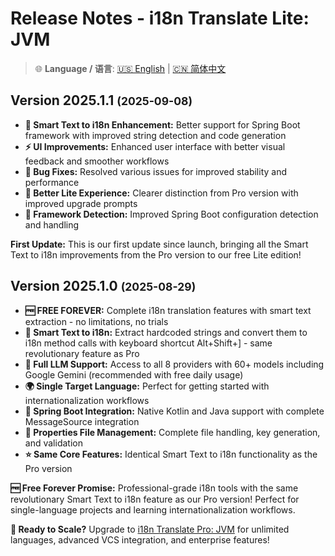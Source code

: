 # Release Notes - i18n Translate Lite: JVM

> 🌐 **Language / 语言**: [🇺🇸 English](release-notes.md) | [🇨🇳 简体中文](release-notes.zh.md)

## Version 2025.1.1 <small>(2025-09-08)</small>

- **🎯 Smart Text to i18n Enhancement:** Better support for Spring Boot framework with improved string detection and code generation
- **⚡ UI Improvements:** Enhanced user interface with better visual feedback and smoother workflows
- **🐛 Bug Fixes:** Resolved various issues for improved stability and performance
- **📝 Better Lite Experience:** Clearer distinction from Pro version with improved upgrade prompts
- **🚀 Framework Detection:** Improved Spring Boot configuration detection and handling

**First Update:** This is our first update since launch, bringing all the Smart Text to i18n improvements from the Pro version to our free Lite edition!

## Version 2025.1.0 <small>(2025-08-29)</small>

- **🆓 FREE FOREVER:** Complete i18n translation features with smart text extraction - no limitations, no trials
- **🎯 Smart Text to i18n:** Extract hardcoded strings and convert them to i18n method calls with keyboard shortcut Alt+Shift+] - same revolutionary feature as Pro
- **🤖 Full LLM Support:** Access to all 8 providers with 60+ models including Google Gemini (recommended with free daily usage)
- **🌍 Single Target Language:** Perfect for getting started with internationalization workflows
- **🚀 Spring Boot Integration:** Native Kotlin and Java support with complete MessageSource integration
- **📝 Properties File Management:** Complete file handling, key generation, and validation
- **⭐ Same Core Features:** Identical Smart Text to i18n functionality as the Pro version

**🆓 Free Forever Promise:** Professional-grade i18n tools with the same revolutionary Smart Text to i18n feature as our Pro version! Perfect for single-language projects and learning internationalization workflows.

**🚀 Ready to Scale?** Upgrade to [i18n Translate Pro: JVM](https://plugins.jetbrains.com/plugin/27856-i18n-translate-pro-jvm) for unlimited languages, advanced VCS integration, and enterprise features!